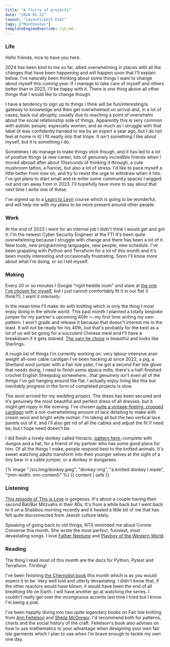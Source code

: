 ```yaml
---
title: "A flurry of projects"
date: "2024-01-22"
layout: "layouts/post.html"
tags: ["Monthnotes"]
templateEngineOverride: njk,md
---
```


### Life

Hello friends, nice to have you here.

2024 has been kind to me so far, albeit overwhelming in places with all the changes that have been happening and will happen soon that I'll explain below. I've naturally been thinking about some things I want to change about myself this coming year. If I manage to take care of myself and others better than in 2023, I'll be happy with it. There is one thing above all other things that I would like to change though.

I have a tendency to sign up to things I think will be fun/interesting/a gateway to knowledge and then get overwhelmed on arrival and, in a lot of cases, back out abruptly, usually due to reaching a point of overwhelm about the social relationship side of things. Apparently this is very common with autistic people, especially women, and as much as I struggle with that label (it was confidently handed to me by an expert a year ago, but I do not feel at home in it) I fit neatly into that trope. It isn't something I like about myself, but it is something I do.

Sometimes I do manage to make things stick though, and it has led to a lot of positive things (a new career, lots of genuinely incredible friends when I moved abroad after about 10seconds of thinking it through, a cute mushroom tattoo, a fiance), but also a lot of stress. I'd like to pace myself a little better from now on, and try to resist the urge to withdraw when it hits. I've got plans to start small and re-enter some community spaces I wigged out and ran away from in 2023. I'll hopefully have more to say about that next time I write one of these.

I've signed up to a [Learn to Leyn](https://www.yeshiva.lgbt/leyn) course which is going to be wonderful, and will help me with my plans to be more present around other people.

### Work

At the end of 2023 I went for an internal job I didn't think I would get and got it. I'm the newest Cyber Security Engineer at the FT! It's been quite overwhelming because I struggle with change and there has been a lot of it. New tools, new programming languages, new people, new schedule. I've been grappling with Python and Terraform for a lot of this month and it's been mostly interesting and occasionally frustrating. Soon I'll know more about what I'm doing, or so I tell myself.

### Making

Every 20 or so minutes I Google "rigid heddle loom" and stare at [the one I've chosen for myself](https://www.weftblown.com/products/flip-rigid-heddle-loom), but I just cannot comfortably fit it in our flat (I think?!). I want it _intensely_.

In the mean time I'll make do with knitting which is only the thing I most enjoy doing in the whole world. This past month I planned a totally bespoke jumper for my partner's upcoming 40th — my first time writing my own pattern. I won't grade and release it because that doesn't interest me in the least. It will not be ready for his 40th, but that's probably for the best as a lot of us will be going for a succulent Chinese meal and I'll have a breakdown if it gets stained. [The yarn he chose](https://www.jarbon.com/product/yarnadelic-worsted/) is beautiful and looks like Starlings.

A rough list of things I'm currently working on: very labour intensive aran weight all-over cable cardigan I've been hacking at since 2022, a pig, a Shetland wool jumper with a Fair Isle yoke, I've got a second Fair Isle glove that needs doing, I need to finish some alpaca mitts, there's a half-finished crochet English Sheepdog somewhere...that genuinely isn't even all of the things I've got hanging around the flat. I actually enjoy living like this but inevitably progress in the form of completed projects is slow.

The wool arrived for my wedding project. The dress has been secured and it's genuinely the most beautiful and perfect dress of all dresses, but it might get nippy in the evening. I've chosen [quite a vintage-feeling, cropped cardigan](https://www.ravelry.com/patterns/library/faerie-dreams) with a not-overwhelming amount of lace detailing to make with cream wool and bright white mohair. I'm taking all but the two vertical lace panels out of it, and I'll also get rid of all the cables and adjust the fit if need be, but I hope need doesn't be.

I did finish a lovely donkey called Horacio, [pattern here](https://daughterofashepherd.com/products/mouche-friends-by-cinthia-vallet), complete with dungos and a hat, for a friend of my partner who has some good plans for him. Of all the things I make, people respond best to the knitted animals. It's sweet watching adults transform into their younger selves at the sight of a tiny bear in a cable jumper, or a donkey in dungarees.

<div class="donkey-img-wrapper">{% image "./src/img/donkey.jpeg", "donkey-img", "a knitted donkey i made", "(min-width: min-content)" %} {{ content | safe }}</div>

### Listening

[This episode of This is Love](https://thisislovepodcast.com/episode-75-here-i-am) is gorgeous. It's about a couple having their second Bat/Bar Mitzvahs in their 80s. It's from a while back but I went back to it on a Shabbos morning recently and it healed a little bit of me that has felt quite disconnected from Jewish culture lately.

Speaking of going back to old things, NTS reminded me about Connie Converse this month. She wrote the most perfect, funniest, most devastating songs. I love [Father Neptune](https://www.youtube.com/watch?v=Vhz0b93tzzQ&ab_channel=ConnieConverse-Topic) and [Playboy of the Western World](https://www.youtube.com/watch?v=YvzZSQ_is1Q&ab_channel=ConnieConverse-Topic).

### Reading

The thing I read most of this month are the docs for Python, Pytest and Terraform. Thrilling!

I've been finishing [the Chernobyl book](https://www.theguardian.com/books/2018/may/09/chernobyl-history-tragedy-serhii-plokhy-review-disaster-europe-soviet-system) this month which is as you would expect it to be. Very well told and utterly devastating. I didn't know that, if the other reactors would have blown, it would have been the end of all breathing life on Earth. I will have another go at watching the series. I couldn't really get over the incongruous accents last time I tried but I know I'm being a prat.

I've been happily diving into two quite legendary books on Fair Isle knitting from [Ann Feitelson](https://www.waterstones.com/book/the-art-of-fair-isle-knitting/ann-feitelson/9781596681385) and [Sheila McGregor](https://www.doverbooks.co.uk/traditional-fair-isle-knitting). I'd recommend both for patterns, charts and the social history of the craft. Feitelson's book also advises on how to use mathematics to your advantage when desigining your own fair isle garments which I plan to use when I'm brave enough to tackle my own one day.
